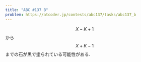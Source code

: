 ```yaml
---
title: "ABC #137 B"
problem: https://atcoder.jp/contests/abc137/tasks/abc137_b
---
```

$$ X-K+1 $$ から $$ X+K-1 $$ までの石が黒で塗られている可能性がある.
